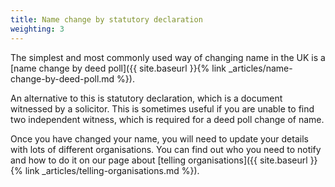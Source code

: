 ```yaml
---
title: Name change by statutory declaration
weighting: 3
---
```


The simplest and most commonly used way of changing name in the UK is a [name change by deed poll]({{ site.baseurl }}{% link _articles/name-change-by-deed-poll.md %}).

An alternative to this is statutory declaration, which is a document witnessed by a solicitor. This is sometimes useful if you are unable to find two independent witness, which is required for a deed poll change of name.

Once you have changed your name, you will need to update your details with lots of different organisations. You can find out who you need to notify and how to do it on our page about [telling organisations]({{ site.baseurl }}{% link _articles/telling-organisations.md %}).